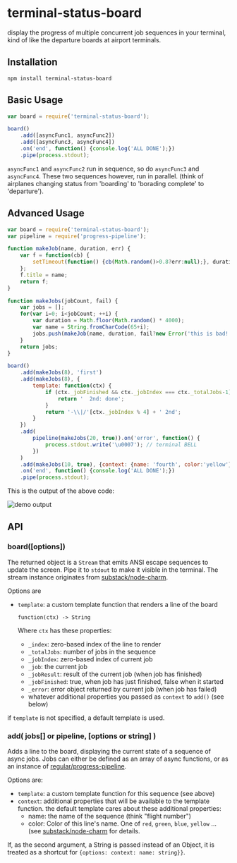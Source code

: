terminal-status-board
====
display the progress of multiple concurrent job sequences in your terminal, kind of like the departure boards at airport terminals.

Installation
---

    npm install terminal-status-board

Basic Usage 
---
``` javascript
var board = require('terminal-status-board');

board()
    .add([asyncFunc1, asyncFunc2])
    .add([asyncFunc3, asyncFunc4])
    .on('end', function() {console.log('ALL DONE');})
    .pipe(process.stdout);
```
`asyncFunc1` and `asyncFunc2` run in sequence, so do `asyncFunc3` and `asyncFunc4`. These two sequences however, run in parallel. (think of airplanes changing status from 'boarding' to 'borading complete' to 'departure').

Advanced Usage
---

``` javascript
var board = require('terminal-status-board');
var pipeline = require('progress-pipeline');

function makeJob(name, duration, err) {
    var f = function(cb) {
        setTimeout(function() {cb(Math.random()>0.8?err:null);}, duration);
    };
    f.title = name;
    return f;
}

function makeJobs(jobCount, fail) {
    var jobs = [];
    for(var i=0; i<jobCount; ++i) {
        var duration = Math.floor(Math.random() * 4000);
        var name = String.fromCharCode(65+i);
        jobs.push(makeJob(name, duration, fail?new Error('this is bad!'):null));
    }
    return jobs;
}

board()
    .add(makeJobs(8), 'first')
    .add(makeJobs(8), {
        template: function(ctx) {
            if (ctx._jobFinished && ctx._jobIndex === ctx._totalJobs-1) {
                return '  2nd: done';
            }
            return '-\\|/'[ctx._jobIndex % 4] + ' 2nd';
        }
    })
    .add(
        pipeline(makeJobs(20, true)).on('error', function() {
            process.stdout.write('\u0007'); // terminal BELL
        })
    )
    .add(makeJobs(10, true), {context: {name: 'fourth', color:'yellow'}})
    .on('end', function() {console.log('ALL DONE');})
    .pipe(process.stdout);
```

This is the output of the above code:

![demo output](http://regular.github.io/terminal-status-board/terminal-status-board.gif)

API
---

### board([options])

The returned object is a `Stream` that emits ANSI escape sequences to update the screen.
Pipe it to `stdout` to make it visible in the terminal.
The stream instance originates from [substack/node-charm](http://github.com/substack/node-charm).

Options are
  - `template`: a custom template function that renders a line of the board
   
    `function(ctx) -> String`
    
    Where `ctx` has these properties:
    
    - `_index`: zero-based index of the line to render
    - `_totalJobs`: number of jobs in the sequence
    - `_jobIndex`: zero-based index of current job
    - `_job`: the current job
    - `_jobResult`: result of the current job (when job has finished)
    - `_jobFinished`: true, when job has just finished, false when it started
    - `_error`: error object returned by current job (when job has failed)
    - whatever additional properties you passed as `context` to `add()` (see below)
  
  if `template` is not specified, a default template is used.
  
### add( jobs[] or pipeline, [options or string] )
    
Adds a line to the board, displaying the current state of a sequence of async jobs.
Jobs can either be defined as an array of async functions, or as an instance of [regular/progress-pipeline](http://github.com/regular/progress-pipeline).

Options are:

- `template`: a custom template function for this sequence (see above)
- `context`: additional properties that will be available to the template function.
  the default template cares about these additional properties:
  - name: the name of the sequence (think "flight number")
  - color: Color of this line's name. One of `red`, `green`, `blue`, `yellow` ... (see [substack/node-charm](github.com/substack/node-charm) for details.
  
If, as the second argument, a String is passed instead of an Object, it is treated as a shortcut for
`{options: context: name: string}}`.
